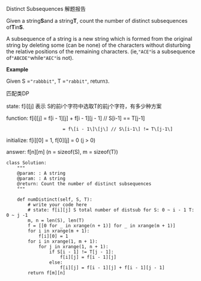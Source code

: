 Distinct Subsequences 解题报告

Given a string**S**and a string**T**, count the number of distinct subsequences of**T**in**S**.

A subsequence of a string is a new string which is formed from the original string by deleting some \(can be none\) of the characters without disturbing the relative positions of the remaining characters. \(ie,`"ACE"`is a subsequence of`"ABCDE"`while`"AEC"`is not\).

**Example**

Given S =`"rabbbit"`, T =`"rabbit"`, return`3`.

匹配类DP

state: f\[i\]\[j\] 表示 S的前i个字符中选取T的前j个字符，有多少种方案

function: f\[i\]\[j\] = f\[i - 1\]\[j\] + f\[i - 1\]\[j - 1\] // S\[i-1\] == T\[j-1\]

                         = f\[i - 1\]\[j\] // S\[i-1\] != T\[j-1\]

initialize: f\[i\]\[0\] = 1, f\[0\]\[j\] = 0 \(j &gt; 0\)

answer: f\[n\]\[m\] \(n = sizeof\(S\), m = sizeof\(T\)\)  


```
class Solution:
    """
    @param: : A string
    @param: : A string
    @return: Count the number of distinct subsequences
    """

    def numDistinct(self, S, T):
        # write your code here
        # state: f[i][j] S total number of distsub for S: 0 ~ i - 1 T: 0 ~ j -1
        m, n = len(S), len(T)
        f = [[0 for _ in xrange(n + 1)] for _ in xrange(m + 1)]
        for i in xrange(m + 1):
            f[i][0] = 1
        for i in xrange(1, m + 1):
            for j in xrange(1, n + 1):
                if S[i - 1] != T[j - 1]:
                    f[i][j] = f[i - 1][j]
                else:
                    f[i][j] = f[i - 1][j] + f[i - 1][j - 1]
        return f[m][n]
```




